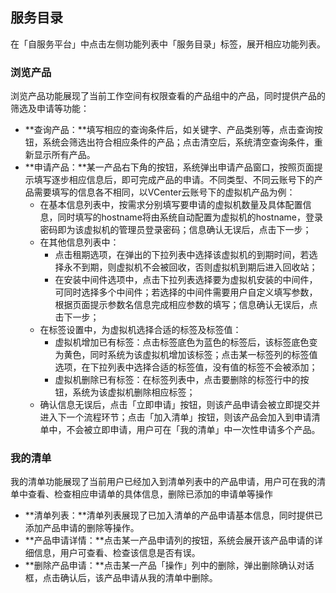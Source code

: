 ##  服务目录

在「自服务平台」中点击左侧功能列表中「服务目录」标签，展开相应功能列表。

### 浏览产品

浏览产品功能展现了当前工作空间有权限查看的产品组中的产品，同时提供产品的筛选及申请等功能：

* **查询产品：**填写相应的查询条件后，如关键字、产品类别等，点击查询按钮，系统会筛选出符合相应条件的产品；点击清空后，系统清空查询条件，重新显示所有产品。
* **申请产品：**某一产品右下角的按钮，系统弹出申请产品窗口，按照页面提示填写逐步相应信息后，即可完成产品的申请。不同类型、不同云账号下的产品需要填写的信息各不相同，以VCenter云账号下的虚拟机产品为例：
  * 在基本信息列表中，按需求分别填写要申请的虚拟机数量及具体配置信息，同时填写的hostname将由系统自动配置为虚拟机的hostname，登录密码即为该虚拟机的管理员登录密码；信息确认无误后，点击下一步；
  * 在其他信息列表中：
    * 点击租期选项，在弹出的下拉列表中选择该虚拟机的到期时间，若选择永不到期，则虚拟机不会被回收，否则虚拟机到期后进入回收站；
    * 在安装中间件选项中，点击下拉列表选择要为虚拟机安装的中间件，可同时选择多个中间件；若选择的中间件需要用户自定义填写参数，根据页面提示参数名信息完成相应参数的填写；信息确认无误后，点击下一步；
  * 在标签设置中，为虚拟机选择合适的标签及标签值：
    * 虚拟机增加已有标签：点击标签底色为蓝色的标签后，该标签底色变为黄色，同时系统为该虚拟机增加该标签；点击某一标签列的标签值选项，在下拉列表中选择合适的标签值，没有值的标签不会被添加；
    * 虚拟机删除已有标签：在标签列表中，点击要删除的标签行中的按钮，系统为该虚拟机删除相应标签；
  * 确认信息无误后，点击「立即申请」按钮，则该产品申请会被立即提交并进入下一个流程环节；点击「加入清单」按钮，则该产品会加入到申请清单中，不会被立即申请，用户可在「我的清单」中一次性申请多个产品。

###  我的清单

我的清单功能展现了当前用户已经加入到清单列表中的产品申请，用户可在我的清单中查看、检查相应申请单的具体信息，删除已添加的申请单等操作

* **清单列表：**清单列表展现了已加入清单的产品申请基本信息，同时提供已添加产品申请的删除等操作。
* **产品申请详情：**点击某一产品申请列的按钮，系统会展开该产品申请的详细信息，用户可查看、检查该信息是否有误。
* **删除产品申请：**点击某一产品「操作」列中的删除，弹出删除确认对话框，点击确认后，该产品申请从我的清单中删除。



